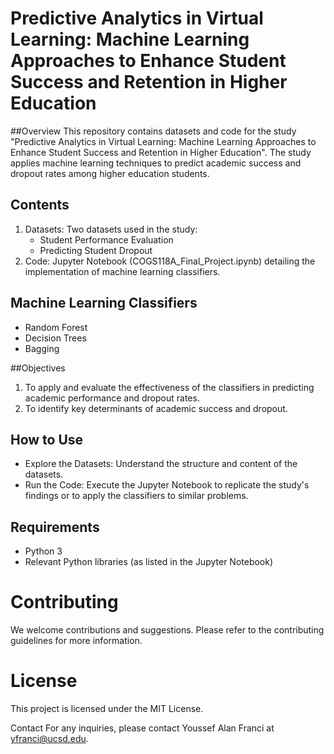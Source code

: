 # Predictive Analytics in Virtual Learning: Machine Learning Approaches to Enhance Student Success and Retention in Higher Education

##Overview
This repository contains datasets and code for the study "Predictive Analytics in Virtual Learning: Machine Learning Approaches to Enhance Student Success and Retention in Higher Education". The study applies machine learning techniques to predict academic success and dropout rates among higher education students.

## Contents
1. Datasets: Two datasets used in the study:
   - Student Performance Evaluation
   - Predicting Student Dropout
3. Code: Jupyter Notebook (COGS118A_Final_Project.ipynb) detailing the implementation of machine learning classifiers.

## Machine Learning Classifiers
- Random Forest
- Decision Trees
- Bagging

##Objectives
1. To apply and evaluate the effectiveness of the classifiers in predicting academic performance and dropout rates.
2. To identify key determinants of academic success and dropout.
   
## How to Use
- Explore the Datasets: Understand the structure and content of the datasets.
- Run the Code: Execute the Jupyter Notebook to replicate the study's findings or to apply the classifiers to similar problems.

## Requirements
- Python 3
- Relevant Python libraries (as listed in the Jupyter Notebook)

# Contributing
We welcome contributions and suggestions. Please refer to the contributing guidelines for more information.

# License
This project is licensed under the MIT License.

Contact
For any inquiries, please contact Youssef Alan Franci at yfranci@ucsd.edu.

